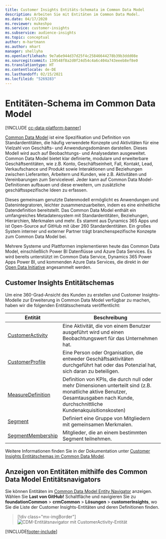 ```yaml
---
title: Customer Insights Entitäts-Schemata im Common Data Model
description: Arbeiten Sie mit Entitäten im Common Data Model.
ms.date: 04/17/2020
ms.reviewer: mukeshpo
ms.service: customer-insights
ms.subservice: audience-insights
ms.topic: conceptual
author: m-hartmann
ms.author: mhart
manager: shellyha
ms.openlocfilehash: 9e7a6e944d37d25f4c25846644278b39b3ddd08e
ms.sourcegitcommit: 139548f8a2d0f24d54c4a6c404a743eeeb8ef8e0
ms.translationtype: HT
ms.contentlocale: de-DE
ms.lasthandoff: 02/15/2021
ms.locfileid: "5269283"
---
```

# <a name="entity-schemas-in-common-data-model"></a>Entitäten-Schema im Common Data Model

[!INCLUDE [cc-data-platform-banner](../includes/cc-data-platform-banner.md)]

[Common Data Model](https://docs.microsoft.com/common-data-model/) ist eine Spezifikation und Definition von Standardentitäten, die häufig verwendete Konzepte und Aktivitäten für eine Vielzahl von Geschäfts- und Anwendungsdomänen darstellen. Dieses Modell wird auch auf Beobachtungs- und Analysedaten ausgeweitet. Common Data Model bietet klar definierte, modulare und erweiterbare Geschäftsentitäten, wie z.B. Konto, Geschäftseinheit, Fall, Kontakt, Lead, Verkaufschance und Produkt sowie Interaktionen und Beziehungen zwischen Lieferanten, Arbeitern und Kunden, wie z.B. Aktivitäten und Vereinbarungen zum Servicelevel. Jeder kann auf Common Data Model-Definitionen aufbauen und diese erweitern, um zusätzliche geschäftsspezifische Ideen zu erfassen.

Dieses gemeinsam genutzte Datenmodell ermöglicht es Anwendungen und Datenintegratoren, leichter zusammenzuarbeiten, indem es eine einheitliche Datendefinition bereitstellt. Das Common Data Model enthält ein umfangreiches Metadatensystem mit Standardentitäten, Beziehungen, Hierarchien, Merkmalen und mehr. Es stammt aus Dynamics 365 Apps und ist Open-Source auf GitHub mit über 260 Standardentitäten. Ein großes System interner und externer Partner trägt branchenspezifische Konzepte zum Common Data Model bei.

Mehrere Systeme und Plattformen implementieren heute das Common Data Model, einschließlich Power BI Datenflüsse und Azure Data Services. Es wird bereits unterstützt im Common Data Service, Dynamics 365 Power Apps Power BI, und kommenden Azure Data Services, die direkt in der [Open Data Initiative](https://www.microsoft.com/open-data-initiative) angesammelt werden.

## <a name="customer-insights-entity-schemas"></a>Customer Insights Entitätschemas

Um eine 360-Grad-Ansicht des Kunden zu erstellen und Customer Insights-Modelle zur Erweiterung in Common Data Model verfügbar zu machen, haben wir die folgenden Entitätsschemata veröffentlicht:

| Entität | Beschreibung |
|---------|---------|
|[CustomerActivity](https://docs.microsoft.com/common-data-model/schema/core/applicationcommon/foundationcommon/crmcommon/solutions/customerinsights/customeractivity) | Eine Aktivität, die von einem Benutzer ausgeführt wird und einen Beobachtungswert für das Unternehmen hat. |
|[CustomerProfile](https://docs.microsoft.com/common-data-model/schema/core/applicationcommon/foundationcommon/crmcommon/solutions/customerinsights/customerprofile) | Eine Person oder Organisation, die entweder Geschäftsaktivitäten durchgeführt hat oder das Potenzial hat, sich daran zu beteiligen. |
|[MeasureDefinition](https://docs.microsoft.com/common-data-model/schema/core/applicationcommon/foundationcommon/crmcommon/solutions/customerinsights/measuredefinition) | Definition von KPIs, die durch null oder mehr Dimensionen unterteilt sind (z.B. monatliche aktive Benutzer, Gesamtausgaben nach Kunde, durchschnittliche Kundenakquisitionskosten) |
|[Segment](https://docs.microsoft.com/common-data-model/schema/core/applicationcommon/foundationcommon/crmcommon/solutions/customerinsights/segment) | Definiert eine Gruppe von Mitgliedern mit gemeinsamen Merkmalen. |
|[SegmentMembership](https://docs.microsoft.com/common-data-model/schema/core/applicationcommon/foundationcommon/crmcommon/solutions/customerinsights/segmentmembership) | Mitglieder, die an einem bestimmten Segment teilnehmen. |

Weitere Informationen finden Sie in der Dokumentation unter [Customer Insights Entitätschemas im Common Data Model](https://docs.microsoft.com/common-data-model/schema/core/applicationcommon/foundationcommon/crmcommon/solutions/customerinsights/overview).

## <a name="view-entities-using-the-common-data-model-entity-navigator"></a>Anzeigen von Entitäten mithilfe des Common Data Model Entitätsnavigators

Sie können Entitäten im [Common Data Model Entity Navigator](https://microsoft.github.io/CDM/) anzeigen. Wählen Sie **Last von GitHub!** Schaltfläche und navigieren Sie zu **foundationCommon** > **crmCommon** > **Lösungen** > **customerInsights**,  wo Sie die Liste der Customer Insights-Entitäten und deren Definitionen finden.
> [!div class="mx-imgBorder"]
> ![CDM-Entitätsnavigator mit CustomerActivity-Entität](media/CDM-entity-navigator.png "CDM-Entitätsnavigator mit CustomerActivity-Entität")


[!INCLUDE[footer-include](../includes/footer-banner.md)]